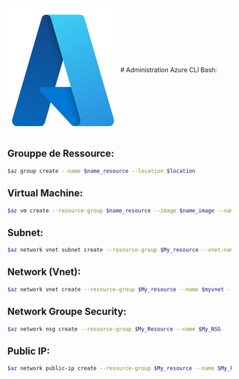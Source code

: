 <img align="center" height="290" width="250" alt="" src="https://raw.githubusercontent.com/Its-Sn1p3r/Azure_CLI/master/azure.png" />
# Administration Azure CLI Bash:

## Grouppe de Ressource:
```bash
$az group create --name $name_resource --location $location
```

## Virtual Machine:
```bash
$az vm create --resource-group $name_resource --image $name_image --name $My_VM --admin-username $name_user --generate-ssh-keys --public-ip-sku Standard
```

## Subnet:
```bash
$az network vnet subnet create --resource-group $My_resource --vnet-name $My_Vnet --name $My_Subnet --address-prefix 10.0.2.0/24
```
## Network (Vnet):
```bash
$az network vnet create --resource-group $My_resource --name $myvnet --address-prefix 10.0.0.0/16 --subnet-name $My_Subnet --subnet-prefix 10.0.1.0/24
```

## Network Groupe Security:
```bash
$az network nsg create --resource-group $My_Resource --name $My_NSG
```

## Public IP:
```bash
$az network public-ip create --resource-group $My_resource --name $My_Public_IP
```
